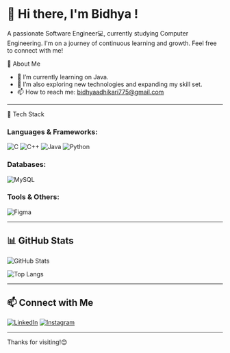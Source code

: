 # 👋 Hi there, I'm Bidhya !

A passionate Software Engineer💻, currently studying Computer Engineering. I'm on a journey of continuous learning and growth. Feel free to connect with me!

🌟 About Me

- 🔭 I’m currently learning on Java.
- 🌱 I’m also exploring new technologies and expanding my skill set.
- 📫 How to reach me: [bidhyaadhikari775@gmail.com](mailto:bidhyaadhikari775@gmail.com)
---

 🚀 Tech Stack

### Languages & Frameworks:
![C](https://img.shields.io/badge/C-00599C?style=for-the-badge&logo=c&logoColor=white)
![C++](https://img.shields.io/badge/C++-00599C?style=for-the-badge&logo=c%2B%2B&logoColor=white)
![Java](https://img.shields.io/badge/Java-ED8B00?style=for-the-badge&logo=java&logoColor=white)
![Python](https://img.shields.io/badge/Python-3670A0?style=for-the-badge&logo=python&logoColor=ffdd54)


### Databases:
![MySQL](https://img.shields.io/badge/MySQL-00000F?style=for-the-badge&logo=mysql&logoColor=white)

### Tools & Others:
![Figma](https://img.shields.io/badge/Figma-F24E1E?style=for-the-badge&logo=figma&logoColor=white)

---

## 📊 GitHub Stats

![GitHub Stats](https://github-readme-stats.vercel.app/api?username=bidhyaAdh&theme=dark&hide_border=true&show_icons=true&count_private=true)

![Top Langs](https://github-readme-stats.vercel.app/api/top-langs/?username=bidhyaAdh&theme=dark&hide_border=true&layout=compact&langs_count=6)

---

## 📫 Connect with Me

[![LinkedIn](https://img.shields.io/badge/LinkedIn-0077B5?style=for-the-badge&logo=linkedin&logoColor=white)](https://linkedin.com/in/bidhya-adhikari)
[![Instagram](https://img.shields.io/badge/Instagram-E4405F?style=for-the-badge&logo=instagram&logoColor=white)](https://instagram.com/bidhyaa1)

---

Thanks for visiting!😊
